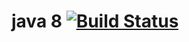 # java 8 [![Build Status](https://travis-ci.org/atotto/my_java8.svg)](https://travis-ci.org/atotto/my_java8)


